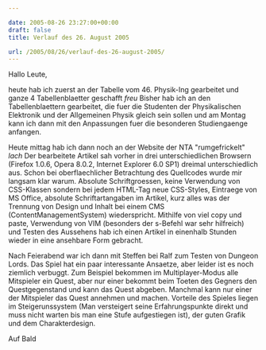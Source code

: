```yaml
---

date: 2005-08-26 23:27:00+00:00
draft: false
title: Verlauf des 26. August 2005

url: /2005/08/26/verlauf-des-26-august-2005/
---
```


Hallo Leute,

heute hab ich zuerst an der Tabelle vom 46. Physik-Ing gearbeitet und ganze 4 Tabellenblaetter geschafft *freu*
Bisher hab ich an den Tabellenblaettern gearbeitet, die fuer die Studenten der Physikalischen Elektronik und der Allgemeinen Physik gleich sein sollen und am Montag kann ich dann mit den Anpassungen fuer die besonderen Studiengaenge anfangen.

Heute mittag hab ich dann noch an der Website der NTA "rumgefrickelt" *lach*
Der bearbeitete Artikel sah vorher in drei unterschiedlichen Browsern (Firefox 1.0.6, Opera 8.0.2, Internet Explorer 6.0 SP1) dreimal unterschiedlich aus. Schon bei oberflaechlicher Betrachtung des Quellcodes wurde mir langsam klar warum. Absolute Schriftgroessen, keine Verwendung von CSS-Klassen sondern bei jedem HTML-Tag neue CSS-Styles, Eintraege von MS Office, absolute Schriftartangaben im Artikel, kurz alles was der Trennung von Design und Inhalt bei einem CMS (ContentManagementSystem) wiederspricht.
Mithilfe von viel copy und paste, Verwendung von VIM (besonders der s-Befehl war sehr hilfreich) und Testen des Aussehens hab ich einen Artikel in einenhalb Stunden wieder in eine ansehbare Form gebracht.

Nach Feierabend war ich dann mit Steffen bei Ralf zum Testen von Dungeon Lords. Das Spiel hat ein paar interessante Ansaetze, aber leider ist es noch ziemlich verbuggt. Zum Beispiel bekommen im Multiplayer-Modus alle Mitspieler ein Quest, aber nur einer bekommt beim Toeten des Gegners den Questgegenstand und kann das Quest abgeben. Manchmal kann nur einer der Mitspieler das Quest annehmen und machen. 
Vorteile des Spieles liegen im Steigerunssystem (Man versteigert seine Erfahrungspunkte direkt und muss nicht warten bis man eine Stufe aufgestiegen ist), der guten Grafik und dem Charakterdesign.

Auf Bald
